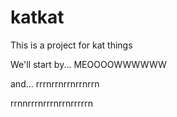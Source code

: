 # katkat

This is a project for kat things

We'll start by... MEOOOOWWWWWW

and... rrrnrrnrrnrrnrrn

rrnnrrrnrrrnrrnrrrrrn
